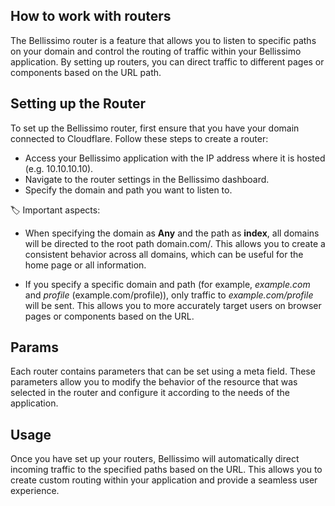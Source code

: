 ## How to work with routers

The Bellissimo router is a feature that allows you to listen to specific paths on your domain and control the routing of traffic within your Bellissimo application. By setting up routers, you can direct traffic to different pages or components based on the URL path.

## Setting up the Router

To set up the Bellissimo router, first ensure that you have your domain connected to Cloudflare. Follow these steps to create a router:

- Access your Bellissimo application with the IP address where it is hosted (e.g. 10.10.10.10).
- Navigate to the router settings in the Bellissimo dashboard.
- Specify the domain and path you want to listen to.

🏷 Important aspects:

- When specifying the domain as **Any** and the path as **index**, all domains will be directed to the root path domain.com/. This allows you to create a consistent behavior across all domains, which can be useful for the home page or all information.

- If you specify a specific domain and path (for example, *example.com* and *profile* (example.com/profile)), only traffic to *example.com/profile* will be sent. This allows you to more accurately target users on browser pages or components based on the URL.

## Params
Each router contains parameters that can be set using a meta field. These parameters allow you to modify the behavior of the resource that was selected in the router and configure it according to the needs of the application.

## Usage
Once you have set up your routers, Bellissimo will automatically direct incoming traffic to the specified paths based on the URL. This allows you to create custom routing within your application and provide a seamless user experience.
